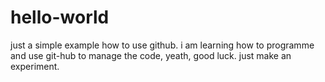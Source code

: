 # hello-world
just a simple example how to use github.
i am learning how to programme and use git-hub to manage the code, yeath, good luck.
just make an experiment.
